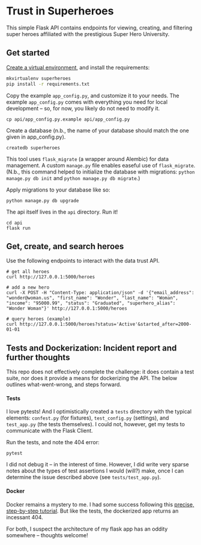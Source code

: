 # Trust in Superheroes

This simple Flask API contains endpoints for viewing, creating, and filtering super heroes affiliated with the prestigious Super Hero University. 

## Get started

[Create a virtual environment](https://virtualenvwrapper.readthedocs.io/en/latest/install.html), and install the requirements:

```bash
mkvirtualenv superheroes
pip install -r requirements.txt
```

Copy the example `app_config.py`, and customize it to your needs. The example `app_config.py` comes with everything you need for local development – so, for now, you likely do not need to modify it.

```
cp api/app_config.py.example api/app_config.py
```

Create a database (n.b., the name of your database should match the one given in app_config.py).

```
createdb superheroes
```

This tool uses `flask_migrate` (a wrapper around Alembic) for data management. A custom `manage.py` file enables easeful use of `flask_migrate`. (N.b., this command helped to initialize the database with migrations: `python manage.py db init` and `python manage.py db migrate`.) 

Apply migrations to your database like so:

```
python manage.py db upgrade
```

The api itself lives in the `api` directory. Run it!
```
cd api
flask run
```

## Get, create, and search heroes

Use the following endpoints to interact with the data trust API.

```
# get all heroes
curl http://127.0.0.1:5000/heroes
```

```
# add a new hero
curl -X POST -H "Content-Type: application/json" -d '{"email_address": "wonder@woman.us", "first_name": "Wonder", "last_name": "Woman", "income": "95000.99", "status": "Graduated", "superhero_alias": "Wonder Woman"}' http://127.0.0.1:5000/heroes
```

```
# query heroes (example)
curl http://127.0.0.1:5000/heroes?status='Active'&started_after=2000-01-01
```

## Tests and Dockerization: Incident report and further thoughts

This repo does not effectively complete the challenge: it does contain a test suite, nor does it provide a means for dockerizing the API. The below outlines what-went-wrong, and steps forward.

#### Tests
I love pytests! And I optimistically created a `tests` directory with the typical elements: `confest.py` (for fixtures), `test_config.py` (settings), and `test_app.py` (the tests themselves). I could not, however, get my tests to communicate with the Flask Client. 

Run the tests, and note the 404 error:

```
pytest
```

I did not debug it – in the interest of time. However, I did write very sparse notes about the types of test assertions I would (will?) make, once I can determine the issue described above (see `tests/test_app.py`).

#### Docker
Docker remains a mystery to me. I had some success following this [precise, step-by-step tutorial](https://medium.freecodecamp.org/docker-development-workflow-a-guide-with-flask-and-postgres-db1a1843044a). But like the tests, the dockerized app returns an incessant 404. 

For both, I suspect the architecture of my flask app has an oddity somewhere – thoughts welcome!
